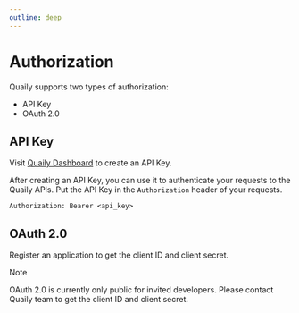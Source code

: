 ```yaml
---
outline: deep
---
```


# Authorization

Quaily supports two types of authorization:

- API Key
- OAuth 2.0

## API Key

Visit [Quaily Dashboard](https://quaily.com/dashboard/profile/apikeys) to create an API Key.

After creating an API Key, you can use it to authenticate your requests to the Quaily APIs. Put the API Key in the `Authorization` header of your requests.

```
Authorization: Bearer <api_key>
```

## OAuth 2.0

Register an application to get the client ID and client secret.

> [!NOTE]
> OAuth 2.0 is currently only public for invited developers. Please contact Quaily team to get the client ID and client secret.
